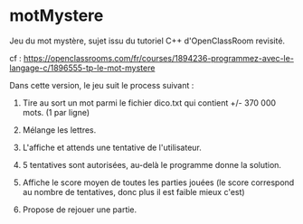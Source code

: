 # motMystere
Jeu du mot mystère, sujet issu du tutoriel C++ d'OpenClassRoom revisité.

cf : https://openclassrooms.com/fr/courses/1894236-programmez-avec-le-langage-c/1896555-tp-le-mot-mystere

Dans cette version, le jeu suit le process suivant : 

1) Tire au sort un mot parmi le fichier dico.txt qui contient +/- 370 000 mots. (1 par ligne)

2) Mélange les lettres.

3) L'affiche et attends une tentative de l'utilisateur.

4) 5 tentatives sont autorisées, au-delà le programme donne la solution.

5) Affiche le score moyen de toutes les parties jouées (le score correspond au nombre de tentatives, donc plus il est faible mieux c'est)

6) Propose de rejouer une partie.
